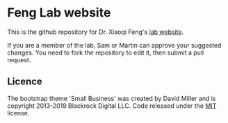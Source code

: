 # Feng Lab website

This is the github repository for Dr. Xiaoqi Feng's [lab website](https://fenglab.uk).

If you are a member of the lab, Sam or Martin can approve your suggested changes.
You need to fork the repository to edit it, then submit a pull request.

## Licence

The bootstrap theme 'Small Business' was created by David Miller and is copyright 2013-2019 Blackrock Digital LLC. Code released under the [MIT](https://github.com/BlackrockDigital/startbootstrap-small-business/blob/gh-pages/LICENSE) license.
